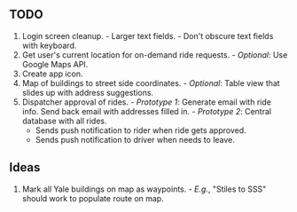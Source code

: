 ## TODO
  1. Login screen cleanup.
    - Larger text fields.
    - Don't obscure text fields with keyboard.
  2. Get user's current location for on-demand ride requests.
    - *Optional*: Use Google Maps API.
  3. Create app icon.
  4. Map of buildings to street side coordinates.
    - *Optional*: Table view that slides up with address suggestions.
  5. Dispatcher approval of rides.
    - *Prototype 1*: Generate email with ride info. Send back email with addresses filled in.
    - *Prototype 2*: Central database with all rides.
      - Sends push notification to rider when ride gets approved.
      - Sends push notification to driver when needs to leave.

## Ideas
  1. Mark all Yale buildings on map as waypoints.
    - *E.g.*, "Stiles to SSS" should work to populate route on map.

